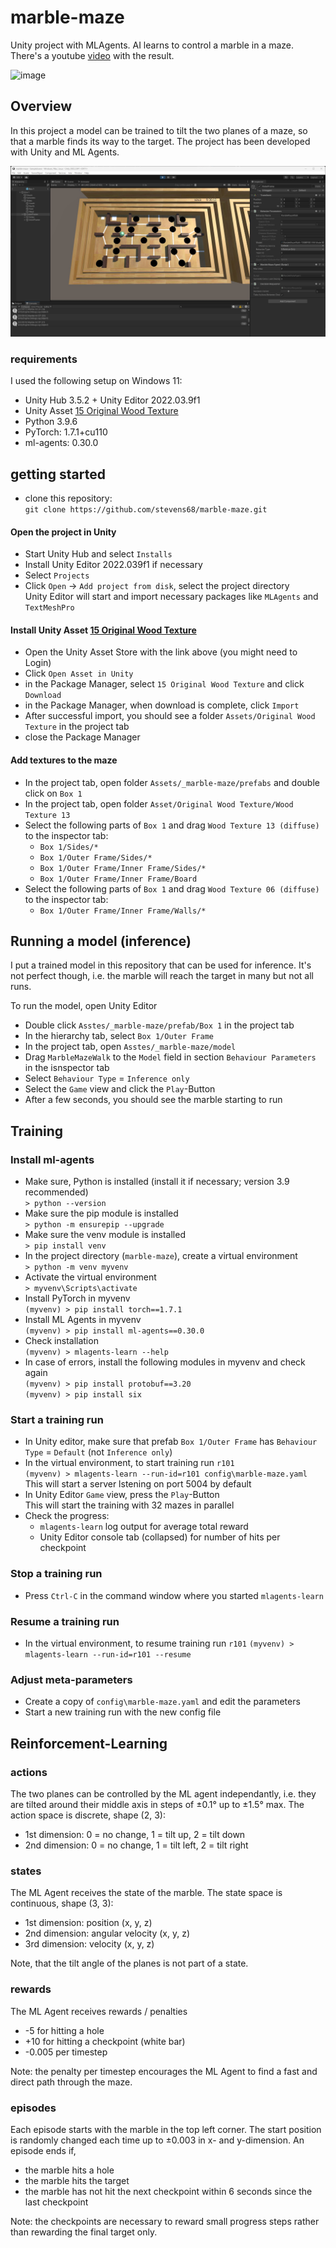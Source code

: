 # marble-maze
Unity project with MLAgents. AI learns to control a marble in a maze. There's a youtube [video](https://www.youtube.com/watch?v=cCJV7BnXND8) with the result.

![image](img/youtube-video-gif.gif)

## Overview

In this project a model can be trained to tilt the two planes of a maze, so that a marble finds its way to the target. The project has been developed with Unity and ML Agents.


![image](img/UnityEditor.jpg)

### requirements

I used the following setup on Windows 11:
- Unity Hub 3.5.2 + Unity Editor 2022.03.9f1
- Unity Asset [15 Original Wood Texture]("https://assetstore.unity.com/packages/2d/textures-materials/wood/15-original-wood-texture-71286")
- Python 3.9.6
- PyTorch: 1.7.1+cu110 
- ml-agents: 0.30.0

## getting started

- clone this repository:<br>`git clone https://github.com/stevens68/marble-maze.git`

#### Open the project in Unity
- Start Unity Hub and select `Installs`
- Install Unity Editor 2022.039f1 if necessary
- Select `Projects`
- Click `Open` -> `Add project from disk`, select the project directory<br>
Unity Editor will start and import necessary packages like `MLAgents` and `TextMeshPro`

#### Install Unity Asset [15 Original Wood Texture]("https://assetstore.unity.com/packages/2d/textures-materials/wood/15-original-wood-texture-71286)

- Open the Unity Asset Store with the link above (you might need to Login)
- Click `Open Asset in Unity`
- in the Package Manager, select `15 Original Wood Texture` and click `Download`
- in the Package Manager, when download is complete, click `Import`
- After successful import, you should see a folder `Assets/Original Wood Texture` in the project tab
- close the Package Manager

#### Add textures to the maze
- In the project tab, open folder `Assets/_marble-maze/prefabs` and double click on `Box 1`
- In the project tab, open folder `Asset/Original Wood Texture/Wood Texture 13`  
- Select the following parts of `Box 1` and drag `Wood Texture 13 (diffuse)` to the inspector tab:
  - `Box 1/Sides/*`
  - `Box 1/Outer Frame/Sides/*`
  - `Box 1/Outer Frame/Inner Frame/Sides/*`
  - `Box 1/Outer Frame/Inner Frame/Board`
- Select the following parts of `Box 1` and drag `Wood Texture 06 (diffuse)` to the inspector tab:
  - `Box 1/Outer Frame/Inner Frame/Walls/*`

## Running a model (inference)

I put a trained model in this repository that can be used for inference. It's not 
perfect though, i.e. the marble will reach the target in many but not all runs.

To run the model, open Unity Editor
- Double click `Asstes/_marble-maze/prefab/Box 1` in the project tab
- In the hierarchy tab, select `Box 1/Outer Frame`
- In the project tab, open `Asstes/_marble-maze/model`
- Drag `MarbleMazeWalk` to the `Model` field in section `Behaviour Parameters` in the isnspector tab
- Select `Behaviour Type` = `Inference only`
- Select the `Game` view and click the `Play`-Button
- After a few seconds, you should see the marble starting to run


## Training

### Install ml-agents

- Make sure, Python is installed (install it if necessary; version 3.9 recommended)<br>
  `> python --version`
- Make sure the pip module is installed<br>
  `> python -m ensurepip --upgrade`
- Make sure the venv module is installed<br>
  `> pip install venv`
- In the project directory (`marble-maze`), create a virtual environment<br>
  `> python -m venv myvenv`
- Activate the virtual environment<br>
  `> myvenv\Scripts\activate`
- Install PyTorch in myvenv<br>
  `(myvenv) > pip install torch==1.7.1`
- Install ML Agents in myvenv<br>
  `(myvenv) > pip install ml-agents==0.30.0`
- Check installation<br>
  `(myvenv) > mlagents-learn --help`
- In case of errors, install the following modules in myvenv and check again<br>
  `(myvenv) > pip install protobuf==3.20`<br>
  `(myvenv) > pip install six`

### Start a training run

- In Unity editor, make sure that prefab `Box 1/Outer Frame` has `Behaviour Type` = `Default` (not `Inference only`)
- In the virtual environment, to start training run `r101`<br>
  `(myvenv) > mlagents-learn --run-id=r101 config\marble-maze.yaml`<br>
  This will start a server lstening on port 5004 by default
- In Unity Editor `Game` view, press the `Play`-Button<br>
  This will start the training with 32 mazes in parallel
- Check the progress:
  - `mlagents-learn` log output for average total reward
  - Unity Editor console tab (collapsed) for number of hits per checkpoint

### Stop a training run

- Press `Ctrl-C` in the command window where you started `mlagents-learn`

### Resume a training run

- In the virtual environment, to resume training run `r101`
  `(myvenv) > mlagents-learn --run-id=r101 --resume`<br>

### Adjust meta-parameters

- Create a copy of `config\marble-maze.yaml` and edit the parameters
- Start a new training run with the new config file


## Reinforcement-Learning

### actions

The two planes can be controlled by the ML agent independantly, i.e. they are tilted around their middle axis in steps of &#xB1;0.1° up to &#xB1;1.5° max. The action space is discrete, shape (2, 3): 
- 1st dimension: 0 = no change, 1 = tilt up, 2 = tilt down
- 2nd dimension: 0 = no change, 1 = tilt left, 2 = tilt right

### states

The ML Agent receives the state of the marble. The state space is continuous, shape (3, 3):
- 1st dimension: position (x, y, z)
- 2nd dimension: angular velocity (x, y, z)
- 3rd dimension: velocity (x, y, z)

Note, that the tilt angle of the planes is not part of a state.

### rewards

The ML Agent receives rewards / penalties
- -5 for hitting a hole
- +10 for hitting a checkpoint (white bar)
- -0.005 per timestep

Note: the penalty per timestep encourages the ML Agent to find a fast and direct path through the maze.

### episodes

Each episode starts with the marble in the top left corner. The start position is randomly changed each time up to &#xB1;0.003 in x- and y-dimension. An episode ends if,
- the marble hits a hole
- the marble hits the target
- the marble has not hit the next checkpoint within 6 seconds since the last checkpoint

Note: the checkpoints are necessary to reward small progress steps rather than rewarding the final target only. 

